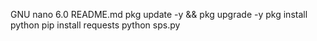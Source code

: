 GNU nano 6.0          README.md
pkg update -y && pkg upgrade -y
pkg install python
pip install requests
python sps.py
